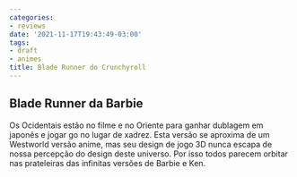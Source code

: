 ```yaml
---
categories:
- reviews
date: '2021-11-17T19:43:49-03:00'
tags:
- draft
- animes
title: Blade Runner do Crunchyroll
---
```


## Blade Runner da Barbie

Os Ocidentais estão no filme e no Oriente para ganhar dublagem em japonês e jogar go no lugar de xadrez. Esta versão se aproxima de um Westworld versão anime, mas seu design de jogo 3D nunca escapa de nossa percepção do design deste universo. Por isso todos parecem orbitar nas prateleiras das infinitas versões de Barbie e Ken.
